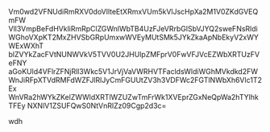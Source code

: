 Vm0wd2VFNUdiRmRXV0doVllteEtXRmxVUm5kVlJscHpXa2M1V0ZKdGVEQmFW
Vll3VmpBeFdHVkliRmRpClZGWnlWbTB4UzFJeVRrbGlSbVJYQ2sweFNsRldi
WGhoVXpKT2MxZHVSbGRpUmxwWVEyMUtSMk5JYkZkaApNbEkyV2xWYWExWXhT
blZVYkZacFVtNUNWVkV5TVV0U2JHUlpZMFprV0FwVFJVcEZWbXRTUzFVeFNY
aGoKUld4VFlrZFNjRll3Wkc5V1JrVjVaVWRHVTFacldsWldiWGhMVkdkd2FW
WnJiRFpXTVdRMFdWZFJlRlJyCmFGUUtZV3h3VDFWc2FGTlNWbXh6Vlc1T2Ex
WnVRa2hWYkZKelZWWldXRTlWZUZwTmFrWk1XVEprZGxNeQpWa2hTYlhkTFEy
NXNlV1ZSUFQwS0NtVnRlZz09Cgp2d3c=

wdh
